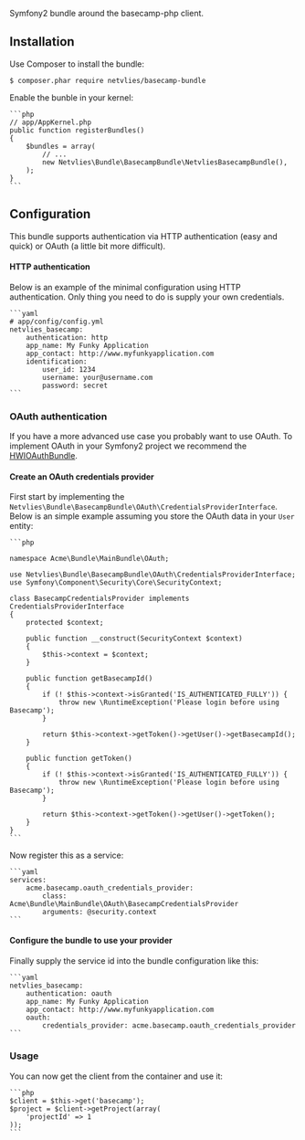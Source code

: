 

Symfony2 bundle around the basecamp-php client.

Installation
------------
Use Composer to install the bundle:

    $ composer.phar require netvlies/basecamp-bundle

Enable the bunble in your kernel:

    ```php
    // app/AppKernel.php
    public function registerBundles()
    {
        $bundles = array(
            // ...
            new Netvlies\Bundle\BasecampBundle\NetvliesBasecampBundle(),
        );
    }
    ```

Configuration
-------------

This bundle supports authentication via HTTP authentication (easy and quick) or OAuth (a little bit more difficult).

#### HTTP authentication

Below is an example of the minimal configuration using HTTP authentication. Only thing you need to do is supply your own credentials.

    ```yaml
    # app/config/config.yml
    netvlies_basecamp:
    	authentication: http
    	app_name: My Funky Application
    	app_contact: http://www.myfunkyapplication.com
    	identification:
        	user_id: 1234
        	username: your@username.com
        	password: secret
    ```

### OAuth authentication

If you have a more advanced use case you probably want to use OAuth. To implement OAuth in your Symfony2 project we recommend the [HWIOAuthBundle](https://github.com/hwi/HWIOAuthBundle).

#### Create an OAuth credentials provider

First start by implementing the <code>Netvlies\Bundle\BasecampBundle\OAuth\CredentialsProviderInterface</code>. Below is an simple example assuming you store the OAuth data in your <code>User</code> entity:


    ```php

    namespace Acme\Bundle\MainBundle\OAuth;

    use Netvlies\Bundle\BasecampBundle\OAuth\CredentialsProviderInterface;
    use Symfony\Component\Security\Core\SecurityContext;

    class BasecampCredentialsProvider implements CredentialsProviderInterface
    {
        protected $context;

        public function __construct(SecurityContext $context)
        {
            $this->context = $context;
        }

        public function getBasecampId()
        {
            if (! $this->context->isGranted('IS_AUTHENTICATED_FULLY')) {
                throw new \RuntimeException('Please login before using Basecamp');
            }

            return $this->context->getToken()->getUser()->getBasecampId();
        }

        public function getToken()
        {
            if (! $this->context->isGranted('IS_AUTHENTICATED_FULLY')) {
                throw new \RuntimeException('Please login before using Basecamp');
            }

            return $this->context->getToken()->getUser()->getToken();
        }
    }
    ```

Now register this as a service:

	```yaml
    services:
    	acme.basecamp.oauth_credentials_provider:
        	class: Acme\Bundle\MainBundle\OAuth\BasecampCredentialsProvider
            arguments: @security.context
    ```

#### Configure the bundle to use your provider

Finally supply the service id into the bundle configuration like this:

	```yaml
    netvlies_basecamp:
    	authentication: oauth
    	app_name: My Funky Application
    	app_contact: http://www.myfunkyapplication.com
    	oauth:
        	credentials_provider: acme.basecamp.oauth_credentials_provider
    ```

### Usage

You can now get the client from the container and use it:

	```php
	$client = $this->get('basecamp');
    $project = $client->getProject(array(
		'projectId' => 1
    ));
	```
